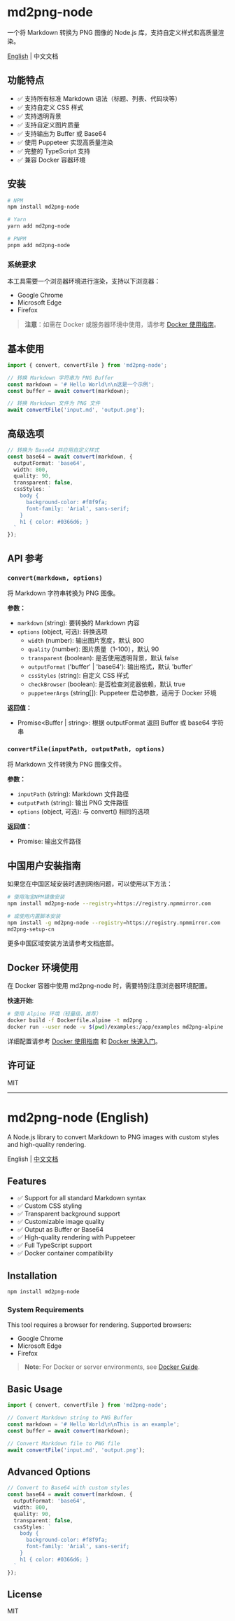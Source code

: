# md2png-node

一个将 Markdown 转换为 PNG 图像的 Node.js 库，支持自定义样式和高质量渲染。

[English](#md2png-node-english) | 中文文档

## 功能特点

- ✅ 支持所有标准 Markdown 语法（标题、列表、代码块等）
- ✅ 支持自定义 CSS 样式
- ✅ 支持透明背景
- ✅ 支持自定义图片质量
- ✅ 支持输出为 Buffer 或 Base64
- ✅ 使用 Puppeteer 实现高质量渲染
- ✅ 完整的 TypeScript 支持
- ✅ 兼容 Docker 容器环境

## 安装

```bash
# NPM
npm install md2png-node

# Yarn
yarn add md2png-node

# PNPM
pnpm add md2png-node
```

### 系统要求

本工具需要一个浏览器环境进行渲染，支持以下浏览器：
- Google Chrome
- Microsoft Edge
- Firefox

> **注意**：如需在 Docker 或服务器环境中使用，请参考 [Docker 使用指南](./DOCKER.md)。

## 基本使用

```typescript
import { convert, convertFile } from 'md2png-node';

// 转换 Markdown 字符串为 PNG Buffer
const markdown = '# Hello World\n\n这是一个示例';
const buffer = await convert(markdown);

// 转换 Markdown 文件为 PNG 文件
await convertFile('input.md', 'output.png');
```

## 高级选项

```typescript
// 转换为 Base64 并应用自定义样式
const base64 = await convert(markdown, {
  outputFormat: 'base64',
  width: 800,
  quality: 90,
  transparent: false,
  cssStyles: `
    body {
      background-color: #f8f9fa;
      font-family: 'Arial', sans-serif;
    }
    h1 { color: #0366d6; }
  `
});
```

## API 参考

### `convert(markdown, options)`

将 Markdown 字符串转换为 PNG 图像。

**参数：**
- `markdown` (string): 要转换的 Markdown 内容
- `options` (object, 可选): 转换选项
  - `width` (number): 输出图片宽度，默认 800
  - `quality` (number): 图片质量（1-100），默认 90
  - `transparent` (boolean): 是否使用透明背景，默认 false
  - `outputFormat` ('buffer' | 'base64'): 输出格式，默认 'buffer'
  - `cssStyles` (string): 自定义 CSS 样式
  - `checkBrowser` (boolean): 是否检查浏览器依赖，默认 true
  - `puppeteerArgs` (string[]): Puppeteer 启动参数，适用于 Docker 环境

**返回值：**
- Promise<Buffer | string>: 根据 outputFormat 返回 Buffer 或 base64 字符串

### `convertFile(inputPath, outputPath, options)`

将 Markdown 文件转换为 PNG 图像文件。

**参数：**
- `inputPath` (string): Markdown 文件路径
- `outputPath` (string): 输出 PNG 文件路径
- `options` (object, 可选): 与 convert() 相同的选项

**返回值：**
- Promise<string>: 输出文件路径

## 中国用户安装指南

如果您在中国区域安装时遇到网络问题，可以使用以下方法：

```bash
# 使用淘宝NPM镜像安装
npm install md2png-node --registry=https://registry.npmmirror.com

# 或使用内置脚本安装
npm install -g md2png-node --registry=https://registry.npmmirror.com
md2png-setup-cn
```

更多中国区域安装方法请参考文档底部。

## Docker 环境使用

在 Docker 容器中使用 md2png-node 时，需要特别注意浏览器环境配置。

**快速开始**:

```bash
# 使用 Alpine 环境（轻量级，推荐）
docker build -f Dockerfile.alpine -t md2png .
docker run --user node -v $(pwd)/examples:/app/examples md2png-alpine
```

详细配置请参考 [Docker 使用指南](./DOCKER.md) 和 [Docker 快速入门](./DOCKER-QUICKSTART.md)。

## 许可证

MIT

---

<a id="md2png-node-english"></a>
# md2png-node (English)

A Node.js library to convert Markdown to PNG images with custom styles and high-quality rendering.

English | [中文文档](#md2png-node)

## Features

- ✅ Support for all standard Markdown syntax
- ✅ Custom CSS styling
- ✅ Transparent background support
- ✅ Customizable image quality
- ✅ Output as Buffer or Base64
- ✅ High-quality rendering with Puppeteer
- ✅ Full TypeScript support
- ✅ Docker container compatibility

## Installation

```bash
npm install md2png-node
```

### System Requirements

This tool requires a browser for rendering. Supported browsers:
- Google Chrome
- Microsoft Edge
- Firefox

> **Note**: For Docker or server environments, see [Docker Guide](./DOCKER.md).

## Basic Usage

```typescript
import { convert, convertFile } from 'md2png-node';

// Convert Markdown string to PNG Buffer
const markdown = '# Hello World\n\nThis is an example';
const buffer = await convert(markdown);

// Convert Markdown file to PNG file
await convertFile('input.md', 'output.png');
```

## Advanced Options

```typescript
// Convert to Base64 with custom styles
const base64 = await convert(markdown, {
  outputFormat: 'base64',
  width: 800,
  quality: 90,
  transparent: false,
  cssStyles: `
    body {
      background-color: #f8f9fa;
      font-family: 'Arial', sans-serif;
    }
    h1 { color: #0366d6; }
  `
});
```

## License

MIT
